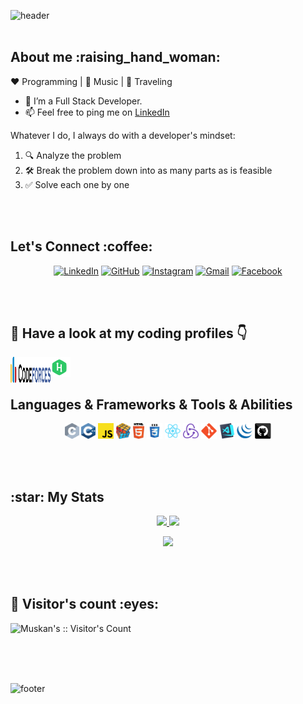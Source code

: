 ![header](https://capsule-render.vercel.app/api?type=wave&color=gradient&height=300&section=header&text=Hey!%20I%20am%20Muskan%20Agrawal&fontSize=40)
<br>
<br>


<h2>About me :raising_hand_woman:</h2>

:heart: Programming | :black_heart: Music | :blue_heart: Traveling
- 🔭 I’m a Full Stack Developer.
- 📫 Feel free to ping me on <a href="https://www.linkedin.com/in/muskan-agrawal-1a5a5a194" target="_blank">LinkedIn</a>

Whatever I do, I always do with a developer's mindset:
1. 🔍 Analyze the problem
2. 🛠️ Break the problem down into as many parts as is feasible
3. ✅ Solve each one by one
<br/>
<br/>


<h2> Let's Connect :coffee:</h2>

<p align="center">
	<a href="https://www.linkedin.com/in/muskan-agrawal-1a5a5a194/"><img src="https://img.icons8.com/bubbles/50/000000/linkedin.png" alt="LinkedIn"/></a>
	<a href="https://github.com/Muskan-1527"><img src="https://img.icons8.com/bubbles/50/000000/github.png" alt="GitHub"/></a>
	<a href="https://www.instagram.com/muskan_1527/"><img src="https://img.icons8.com/bubbles/50/000000/instagram.png" alt="Instagram"/></a>
	<a href="mailto:agrawalmuskan0618@gmail.com@gmail.com"> <img src="https://img.icons8.com/bubbles/50/000000/gmail.png" alt = "Gmail" /></a>
	<a href="https://www.facebook.com/asisodiya2421/"><img src="https://img.icons8.com/bubbles/50/000000/facebook-new.png" alt="Facebook"/></a>
</p>
<br/> 
<br/>


<h2>🌱 Have a look at my coding profiles 👇</h2>

<p align="center">
      <a href="https://codeforces.com/profile/muskan-1527">
	  <img align="left" alt="Codeforces" width="64px" height="42px" src="./svgs/codeforces.svg" />
      </a>
      <a href="https://www.hackerrank.com/agrawalm883">
          <img align="left" alt="Hackerrank" width="32px" src="./svgs/hackerrank.svg" />
      </a>
</p>
<br/>
<br/>


<h2>Languages & Frameworks & Tools & Abilities</h2>

<p align="center">
  <code><img title="C" height="25" src="./images/c.svg"></code>
  <code><img title="C++" height="25" src="./images/cpp.svg"></code>
  <code><img title="Javascript" height="25" src="./images/javascript.svg"></code>
  <code><img title="Problem Solving" height="25" src="./images/problemSolving.png"></code>
  <code><img title="HTML5" height="25" src="./images/html5.svg"></code>
  <code><img title="CSS" height="25" src="./images/css.svg"></code>
  <code><img title="React" height="25" src="./images/react-original.svg"></code>
  <code><img title="Redux" height="25" src="./images/redux.svg"></code>
  <code><img title="Git" height="25" src="./images/git-original.svg"></code>
  <code><img title="Visual Studio Code" height="25" src="./images/vscode.png"></code>
  <code><img title="JQuery" height="25" src="./images/jquery-original.svg"></code>
  <code><img title="GitHub" height="25" src="./images/github.svg"></code>
</p>
<br>
<br>


<h2>:star: My Stats</h2>

<p align="center"><a href="#">
  <img src="https://github-readme-stats.vercel.app/api?username=Muskan-1527&show_icons=true&include_all_commits=true&line_height=33&count_private=true&theme=nord" />
  <img src="https://github-readme-stats.vercel.app/api/top-langs?username=Muskan-1527&langs_count=4&count_private=true&theme=nord" />
</a></p>
<p align="center"><a href="#">
  <img src="https://github-profile-trophy.vercel.app/?username=Muskan-1527&margin-w=28&margin-h=15&theme=nord" />
</a></p>
 <br>
 <br>
 
 
<h2>👯 Visitor's count :eyes:</h2>

<p><img src="https://profile-counter.glitch.me/{Muskan-1527}/count.svg" alt="Muskan's :: Visitor's Count" /></p>
<br/>
<br/>
<br/>

![footer](https://capsule-render.vercel.app/api?type=wave&color=gradient&height=150&section=footer&text=&fontSize=40)
